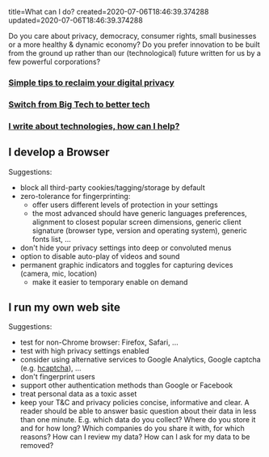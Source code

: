 title=What can I do?
created=2020-07-06T18:46:39.374288
updated=2020-07-06T18:46:39.374288

Do you care about privacy, democracy, consumer rights, 
small businesses or a more healthy & dynamic economy? 
Do you prefer innovation to be built from the ground up rather than our 
(technological) future written for us by a few powerful corporations?

### <a href="privacy-tips">Simple tips to reclaim your digital privacy</a>
### <a href="alternatives">Switch from Big Tech to better tech</a>

### <a href="tech-writing">I write about technologies, how can I help?</a>

## I develop a Browser

Suggestions:

* block all third-party cookies/tagging/storage by default
* zero-tolerance for fingerprinting: 
    * offer users different levels of protection in your settings
    * the most advanced should have generic languages preferences, 
  alignment to closest popular screen dimensions, generic client signature
  (browser type, version and operating system), generic fonts list, ...
* don't hide your privacy settings into deep or convoluted menus
* option to disable auto-play of videos and sound
* permanent graphic indicators and toggles for capturing devices (camera, mic, location)
    * make it easier to temporary enable on demand

## I run my own web site

Suggestions:

* test for non-Chrome browser: Firefox, Safari, ...
* test with high privacy settings enabled
* consider using alternative services to Google Analytics, Google captcha (e.g. [hcaptcha](//.hcaptcha.com/)), ... 
* don't fingerprint users
* support other authentication methods than Google or Facebook
* treat personal data as a toxic asset
* keep your T&C and privacy policies concise, informative and clear. 
A reader should be able to answer basic question about their data in less than one minute.
E.g. which data do you collect? Where do you store it and for how long? Which companies do
you share it with, for which reasons? How can I review my data? How can I ask for my data 
to be removed?

